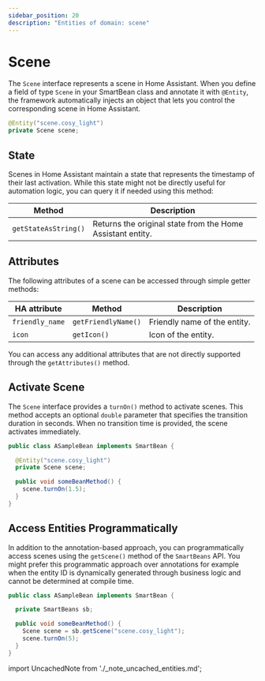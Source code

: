 ```yaml
---
sidebar_position: 20
description: "Entities of domain: scene"
---
```


# Scene

The `Scene` interface represents a scene in Home Assistant. When you define a field of type `Scene` in your
SmartBean class and annotate it with `@Entity`, the framework automatically injects an object that lets you control the
corresponding scene in Home Assistant.

````java
@Entity("scene.cosy_light")
private Scene scene;
````

## State

Scenes in Home Assistant maintain a state that represents the timestamp of their last activation. While this state might 
not be directly useful for automation logic, you can query it if needed using this method:

| Method               | Description                                                |
|----------------------|------------------------------------------------------------|
| `getStateAsString()` | Returns the original state from the Home Assistant entity. |

## Attributes

The following attributes of a scene can be accessed through simple getter methods:

| HA attribute       | Method              | Description                                           |
|--------------------|---------------------|-------------------------------------------------------|
| `friendly_name`    | `getFriendlyName()` | Friendly name of the entity.                          |
| `icon`             | `getIcon()`         | Icon of the entity.                                   |

You can access any additional attributes that are not directly supported through the `getAttributes()` method.

## Activate Scene

The `Scene` interface provides a `turnOn()` method to activate scenes. This method accepts an optional `double` 
parameter that specifies the transition duration in seconds. When no transition time is provided, the scene activates 
immediately.

````java
public class ASampleBean implements SmartBean {

  @Entity("scene.cosy_light")
  private Scene scene;

  public void someBeanMethod() {
    scene.turnOn(1.5);
  }
}
````

## Access Entities Programmatically

In addition to the annotation-based approach, you can programmatically access scenes using the `getScene()` 
method of the `SmartBeans` API. You might prefer this programmatic approach over annotations for example when the entity
ID is dynamically generated through business logic and cannot be determined at compile time.

````java
public class ASampleBean implements SmartBean {

  private SmartBeans sb;

  public void someBeanMethod() {
    Scene scene = sb.getScene("scene.cosy_light");
    scene.turnOn(5);
  }
}
````

import UncachedNote from './_note_uncached_entities.md';

<UncachedNote />